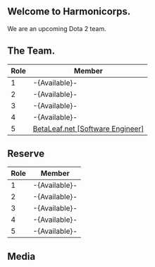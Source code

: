 ## Welcome to Harmonicorps.

We are an upcoming Dota 2 team.

## The Team.

|Role|Member|
|---|---|
| 1 |-{Available}-|
| 2 |-{Available}-|
| 3 |-{Available}-|
| 4 |-{Available}-|
| 5 |[BetaLeaf.net [Software Engineer]](http://steamcommunity.com/id/BetaLeaf)|

## Reserve

|Role|Member|
|---|---|
| 1 |-{Available}-|
| 2 |-{Available}-|
| 3 |-{Available}-|
| 4 |-{Available}-|
| 5 |-{Available}-|

## Media
